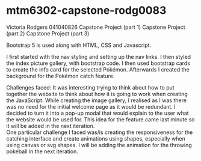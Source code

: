 # mtm6302-capstone-rodg0083

Victoria Rodgers
041040826
Capstone Project (part 1)
Capstone Project (part 2)
Capstone Project (part 3)


Bootstrap 5 is used along with HTML, CSS and Javascript. 

I first started with the nav styling and setting up the nav links. I then styled the index picture gallery, with bootstrap code. I then used bootstrap cards to create the info card for the selected Pokémon. Afterwards I created the background for the Pokémon catch feature. 

Challenges faced: 
It was interesting trying to think about how to put together the website to think about how it is going to work when creating the JavaScript. 
While creating the image gallery, I realised as I was there was no need for the initial welcome page as it would be redundant. I decided to turn it into a pop-up modal that would explain to the user what the website would be used for. This idea for the feature came last minute so it will be added in the next iteration.  
One particular challenge I faced was/is creating the responsiveness for the catching interface and create animations using shapes, especially when using canvas or svg shapes. I will be adding the animation for the throwing pokeball in the next iteration. 


